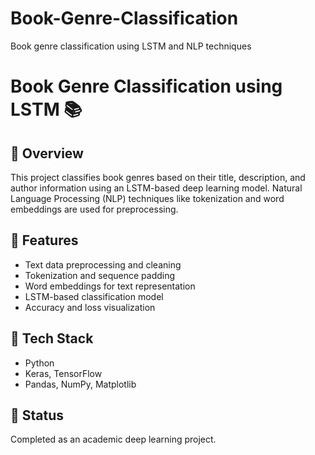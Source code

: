# Book-Genre-Classification
Book genre classification using LSTM and NLP techniques

# Book Genre Classification using LSTM 📚

## 📌 Overview
This project classifies book genres based on their title, description, and author information using an LSTM-based deep learning model. Natural Language Processing (NLP) techniques like tokenization and word embeddings are used for preprocessing.

## 📌 Features
- Text data preprocessing and cleaning  
- Tokenization and sequence padding  
- Word embeddings for text representation  
- LSTM-based classification model  
- Accuracy and loss visualization

## 📌 Tech Stack
- Python  
- Keras, TensorFlow  
- Pandas, NumPy, Matplotlib  

## 📌 Status
Completed as an academic deep learning project.
